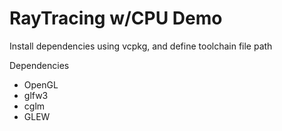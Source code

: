 RayTracing w/CPU Demo
===

Install dependencies using vcpkg, and define toolchain file path

Dependencies
- OpenGL
- glfw3
- cglm
- GLEW

